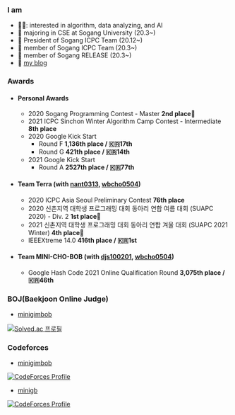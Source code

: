 ### I am

  - 👩‍💻: interested in algorithm, data analyzing, and AI
  - :unicorn: majoring in CSE at Sogang University (20.3~)
  - :balloon: President of Sogang ICPC Team (20.12~)
  - :balloon: member of Sogang ICPC Team (20.3~)
  - :pushpin: member of Sogang RELEASE (20.3~)
  - :pencil: [my blog](https://minigb.tistory.com)


### Awards
- #### Personal Awards
  - 2020 Sogang Programming Contest - Master  **2nd place**🥈
  - 2021 ICPC Sinchon Winter Algorithm Camp Contest - Intermediate  **8th place**
  - 2020 Google Kick Start
    - Round F  **1,136th place / :kr:17th**
    - Round G  **421th place / :kr:14th**
  - 2021 Google Kick Start
    - Round A  **2527th place / :kr:77th**
- #### Team Terra (with [nant0313](https://github.com/nant0313), [wbcho0504](https://github.com/1bin01))
  - 2020 ICPC Asia Seoul Preliminary Contest  **76th place**
  - 2020 신촌지역 대학생 프로그래밍 대회 동아리 연합 여름 대회 (SUAPC 2020) - Div. 2  **1st place**🥇
  - 2021 신촌지역 대학생 프로그래밍 대회 동아리 연합 겨울 대회 (SUAPC 2021 Winter)  **4th place**🥈
  - IEEEXtreme 14.0  **416th place / :kr:1st**
- #### Team MINI-CHO-BOB (with [djs100201](https://www.acmicpc.net/user/djs100201), [wbcho0504](https://github.com/1bin01))
  - Google Hash Code 2021 Online Qualification Round  **3,075th place / :kr:46th**


### BOJ(Baekjoon Online Judge)
- [minigimbob](https://www.acmicpc.net/user/minigimbob)

[![Solved.ac 프로필](http://mazassumnida.wtf/api/v2/generate_badge?boj=minigimbob)](https://solved.ac/minigimbob)


### Codeforces
- [minigimbob](https://codeforces.com/profile/minigimibob)

[![CodeForces Profile](https://cf.leed.at?id=minigimbob)](https://codeforces.com/profile/minigimbob)

- [minigb](https://codeforces.com/profile/minigb)

[![CodeForces Profile](https://cf.leed.at?id=minigb)](https://codeforces.com/profile/minigb)
